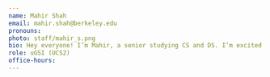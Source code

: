 ```yaml
---
name: Mahir Shah
email: mahir.shah@berkeley.edu
pronouns:
photo: staff/mahir_s.png
bio: Hey everyone! I’m Mahir, a senior studying CS and DS. I’m excited to be part of the amazing Data 8 course staff. 
role: uGSI (UCS2)
office-hours:
---
```

